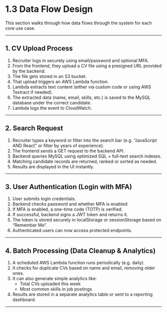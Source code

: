 # 1.3 Data Flow Design

This section walks through how data flows through the system for each core use case.

---

## 1. CV Upload Process

1. Recruiter logs in securely using email/password and optional MFA.
2. From the frontend, they upload a CV file using a presigned URL provided by the backend.
3. The file gets stored in an S3 bucket.
4. That upload triggers an AWS Lambda function.
5. Lambda extracts text content (either via custom code or using AWS Textract if needed).
6. The extracted data (name, email, skills, etc.) is saved to the MySQL database under the correct candidate.
7. Lambda logs the event to CloudWatch.

---

## 2. Search Request

1. Recruiter types a keyword or filter into the search bar (e.g. “JavaScript AND React” or filter by years of experience).
2. The frontend sends a GET request to the backend API.
3. Backend queries MySQL using optimized SQL + full-text search indexes.
4. Matching candidate records are returned, ranked or sorted as needed.
5. Results are displayed in the UI instantly.

---

## 3. User Authentication (Login with MFA)

1. User submits login credentials.
2. Backend checks password and whether MFA is enabled.
3. If MFA is enabled, a one-time code (TOTP) is verified.
4. If successful, backend signs a JWT token and returns it.
5. The token is stored securely in localStorage or sessionStorage based on “Remember Me”.
6. Authenticated users can now access protected endpoints.

---

## 4. Batch Processing (Data Cleanup & Analytics)

1. A scheduled AWS Lambda function runs periodically (e.g. daily).
2. It checks for duplicate CVs based on name and email, removing older ones.
3. It can also generate simple analytics like:
   - Total CVs uploaded this week
   - Most common skills in job postings
4. Results are stored in a separate analytics table or sent to a reporting dashboard.

---